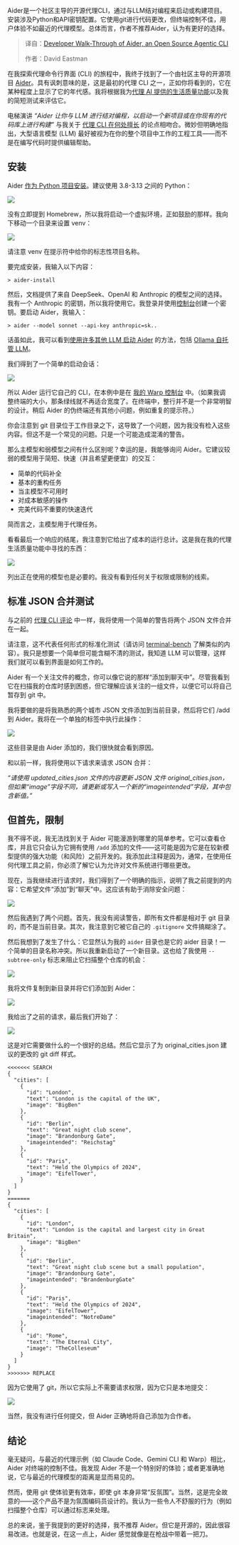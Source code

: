 <!--
title: Aider开发者步入式教程：开源Agentic CLI
cover: https://cdn.thenewstack.io/media/2025/07/56a9cfbe-lorenzo-herrera-yp89apz2taa-unsplashb.jpg
summary: Aider是一个社区主导的开源代理CLI，通过与LLM结对编程来启动或构建项目。安装涉及Python和API密钥配置。它使用git进行代码更改，但终端控制不佳，用户体验不如最近的代理模型。总体而言，作者不推荐Aider，认为有更好的选择。
-->

Aider是一个社区主导的开源代理CLI，通过与LLM结对编程来启动或构建项目。安装涉及Python和API密钥配置。它使用git进行代码更改，但终端控制不佳，用户体验不如最近的代理模型。总体而言，作者不推荐Aider，认为有更好的选择。

> 译自：[Developer Walk-Through of Aider, an Open Source Agentic CLI](https://thenewstack.io/developer-walk-through-of-aider-an-open-source-agentic-cli/)
> 
> 作者：David Eastman

在我探索代理命令行界面 (CLI) 的旅程中，我终于找到了一个由社区主导的开源项目 [Aider](https://aider.chat/)。具有讽刺意味的是，这是最初的代理 CLI 之一，正如你将看到的，它在某种程度上显示了它的年代感。我将根据我为[代理 AI 提供的生活质量功能](https://thenewstack.io/expectations-for-agentic-coding-tools-testing-gemini-cli/)以及我的简短测试来评估它。

电梯演讲 *“*Aider 让你与 LLM 进行结对编程，以启动一个新项目或在你现有的代码库上进行构建*”* 与我关于 [代理 CLI 在何处擅长](https://thenewstack.io/learn-to-love-the-command-line-interface-with-agentic-llms/) 的论点相吻合。微妙但明确地指出，大型语言模型 (LLM) 最好被视为在你的整个项目中工作的工程工具——而不是在编写代码时提供编辑帮助。

## 安装

Aider [作为 Python 项目安装](https://aider.chat/docs/install.html)。建议使用 3.8-3.13 之间的 Python：

[![](https://cdn.thenewstack.io/media/2025/07/6a4a832c-image.png)](https://cdn.thenewstack.io/media/2025/07/6a4a832c-image.png)

没有立即提到 Homebrew，所以我将启动一个虚拟环境，正如鼓励的那样。我向下移动一个目录来设置 venv：

[![](https://cdn.thenewstack.io/media/2025/07/4580d386-image-1.png)](https://cdn.thenewstack.io/media/2025/07/4580d386-image-1.png)

请注意 venv 在提示符中给你的标志性项目名称。

要完成安装，我输入以下内容：

```
> aider-install
```

然后，文档提供了来自 DeepSeek、OpenAI 和 Anthropic 的模型之间的选择。我有一个 Anthropic 的密钥，所以我将使用它。我登录并使用[控制台](https://console.anthropic.com/settings/keys)创建一个密钥。要启动 Aider，我输入：

```
> aider --model sonnet --api-key anthropic=sk..
```

话虽如此，我可以看到[使用许多其他 LLM 启动 Aider](https://aider.chat/docs/llms.html) 的方法，包括 [Ollama 自托管 LLM](https://thenewstack.io/how-to-set-up-and-run-a-local-llm-with-ollama-and-llama-2/)。

我们得到了一个简单的启动会话：

[![](https://cdn.thenewstack.io/media/2025/07/cbfda785-image-2-1024x283.png)](https://cdn.thenewstack.io/media/2025/07/cbfda785-image-2-1024x283.png)

所以 Aider 运行它自己的 CLI，在本例中是在 [我的 Warp 控制台](https://thenewstack.io/a-review-of-warp-another-rust-based-terminal/) 中。（如果我调整终端的大小，那条绿线就不再适合宽度了。在终端中，整行并不是一个非常明智的设计。稍后 Aider 的伪终端还有其他小问题，例如重复的提示符。）

你会注意到 git 目录位于工作目录之下，这导致了一个问题，因为我没有检入这些内容。但这不是一个常见的问题。只是一个可能造成混淆的警告。

那么主模型和弱模型之间有什么区别呢？幸运的是，我能够询问 Aider。它建议较弱的模型用于简短、快速（并且希望更便宜）的交互：

* 简单的代码补全
* 基本的重构任务
* 当主模型不可用时
* 对成本敏感的操作
* 完美代码不重要的快速迭代

简而言之，主模型用于代理任务。

看看最后一个响应的结尾，我注意到它给出了成本的运行总计。这是我在我的代理生活质量功能中寻找的东西：

[![](https://cdn.thenewstack.io/media/2025/07/b28004c2-image-3-1024x118.png)](https://cdn.thenewstack.io/media/2025/07/b28004c2-image-3-1024x118.png)

列出正在使用的模型也是必要的。我没有看到任何关于权限或限制的线索。

## 标准 JSON 合并测试

与之前的 [代理 CLI 评论](https://thenewstack.io/testing-openai-codex-and-comparing-it-to-claude-code/) 中一样，我将使用一个简单的警告将两个 JSON 文件合并在一起。

请注意，这不代表任何形式的标准化测试（请访问 [terminal-bench](https://www.tbench.ai/) 了解类似的内容）。我只是想要一个简单但可能含糊不清的测试，我知道 LLM 可以管理，这样我们就可以看到界面是如何工作的。

Aider 有一个关注文件的概念，你可以像它说的那样“添加到聊天中”。尽管我看到它在扫描我的仓库时感到困惑，但它理解应该关注的一组文件，以便它可以将自己暂存到 git 中。

我将要做的是将我熟悉的两个城市 JSON 文件添加到当前目录，然后将它们 /add 到 Aider。我将在一个单独的标签中执行此操作：

[![](https://cdn.thenewstack.io/media/2025/07/171f4898-image-4-1024x317.png)](https://cdn.thenewstack.io/media/2025/07/171f4898-image-4-1024x317.png)

这些目录是由 Aider 添加的，我们很快就会看到原因。

和以前一样，我将使用以下请求来请求 JSON 合并：

*“请使用 updated\_cities.json 文件的内容更新 JSON 文件 original\_cities.json，但如果“image”字段不同，请更新或写入一个新的“imageintended”字段，其中包含新值。”*

## 但首先，限制

我不得不说，我无法找到关于 Aider 可能漫游到哪里的简单参考。它可以查看仓库，并且它只会认为它拥有使用 `/add` 添加的文件——这可能是因为它是在较新模型提供的强大功能（和风险）之前开发的。我添加此注释是因为，通常，在使用任何代理工具之前，你必须了解它认为允许对文件系统进行哪些更改。

现在，当我继续进行请求时，我们得到了一个明确的指示，说明了我之前提到的内容：它希望文件“添加”到“聊天”中。这应该有助于消除安全问题：

[![](https://cdn.thenewstack.io/media/2025/07/62a68641-image-5-1024x190.png)](https://cdn.thenewstack.io/media/2025/07/62a68641-image-5-1024x190.png)

然后我遇到了两个问题。首先，我没有阅读警告，即所有文件都是相对于 git 目录的，而不是当前目录。其次，我注意到它被它自己的 `.gitignore` 文件搞糊涂了。

然后我想到了发生了什么：它显然认为我的 `aider` 目录也是它的 aider 目录！一个简单的目录名称冲突。所以我重新启动了一个新目录。这也给了我使用 `--subtree-only` 标志来阻止它扫描整个仓库的机会：

[![](https://cdn.thenewstack.io/media/2025/07/4c07075c-image-6-1024x115.png)](https://cdn.thenewstack.io/media/2025/07/4c07075c-image-6-1024x115.png)

我将文件复制到新目录并将它们添加到 Aider：

[![](https://cdn.thenewstack.io/media/2025/07/202c83ae-image-7-1024x161.png)](https://cdn.thenewstack.io/media/2025/07/202c83ae-image-7-1024x161.png)

我给出了之前的请求，最后我们开始了：

[![](https://cdn.thenewstack.io/media/2025/07/48d4603f-image-8-1024x145.png)](https://cdn.thenewstack.io/media/2025/07/48d4603f-image-8-1024x145.png)

这是对它需要做什么的一个很好的总结。然后它显示了为 original\_cities.json 建议的更改的 git diff 样式。

```
<<<<<<< SEARCH
{
  "cities": [
    {
      "id": "London",
      "text": "London is the capital of the UK",
      "image": "BigBen"
    },
    {
      "id": "Berlin",
      "text": "Great night club scene",
      "image": "Brandonburg Gate",
      "imageintended": "Reichstag"
    },
    {
      "id": "Paris",
      "text": "Held the Olympics of 2024",
      "image": "EifelTower",
    }
  ]
}
=======
{
  "cities": [
    {
      "id": "London",
      "text": "London is the capital and largest city in Great Britain",
      "image": "BigBen"
    },
    {
      "id": "Berlin",
      "text": "Great night club scene but a small population",
      "image": "Brandonburg Gate",
      "imageintended": "BrandenburgGate"
    },
    {
      "id": "Paris",
      "text": "Held the Olympics of 2024",
      "image": "EifelTower",
      "imageintended": "NotreDame"
    },
    {
      "id": "Rome",
      "text": "The Eternal City",
      "image": "TheColleseum"
    }
  ]
}
>>>>>>> REPLACE
```

因为它使用了 git，所以它实际上不需要请求权限，因为它只是本地提交：

[![](https://cdn.thenewstack.io/media/2025/07/bfaf9460-image-9-1024x341.png)](https://cdn.thenewstack.io/media/2025/07/bfaf9460-image-9-1024x341.png)

当然，我没有进行任何提交，但 Aider 正确地将自己添加为合作者。

## 结论

毫无疑问，与最近的代理示例（如 Claude Code、Gemini CLI 和 Warp）相比，Aider 对终端的控制不佳。我发现 Aider 不是一个特别好的体验；或者更准确地说，它与最近的代理模型的距离是显而易见的。

然而，使用 git 使体验更有效率，即使 git 本身非常“反氛围”。当然，这是完全故意的——这个产品不是为氛围编码员设计的。我认为一些令人不舒服的行为（例如扫描整个仓库）可以通过标志来处理。

总的来说，鉴于我提到的更好的选择，我不推荐 Aider。但它是开源的，因此很容易改进。也就是说，在这一点上，Aider 感觉就像是在枪战中带着一把刀。